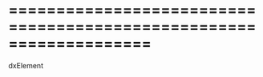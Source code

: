 ===================================================================
===================================================================

<!--shortDescription-->

<!--/shortDescription-->

<!--returnType-->dxElement<!--/returnType-->
<!--returnDescription-->

<!--/returnDescription-->

<!--fullDescription-->

<!--/fullDescription-->